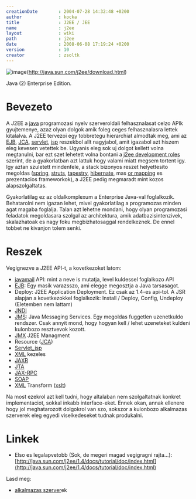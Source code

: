 ```yaml
---
creationDate        : 2004-07-28 14:32:48 +0200 
author              : kocka 
title               : J2EE / JEE 
name                : j2ee 
layout              : wiki 
path                : j2ee 
date                : 2008-06-08 17:19:24 +0200 
version             : 10 
creator             : zsoltk 
---
```

![image](http://hackers.forgeahead.hu/space/SnipSnap/config/j2ee_jdk_button_classic_red.gif)(http://java.sun.com/j2ee/download.html)

Java (2) Enterprise Edition.

# Bevezeto

A J2EE a [java](java.html) programozasi nyelv szerveroldali felhasznalasat celzo APIk gyujtemenye, azaz olyan dolgok amik foleg ceges felhasznalasra lettek kitalalva. A J2EE tervezoi egy tobbretegu hierarchiat almodtak meg, ami az [EJB](EJB.html), [JCA](JCA.html), [servlet](servlet.html), [jsp](JSP.html) reszekbol allt nagyjabol, amit igazabol azt hiszem eleg kevesen vetettek be. Ugyanis eleg sok uj dolgot kellett volna megtanulni, bar ezt szet lehetett volna bontani a [j2ee development roles](j2ee%20development%20roles.html) szerint, de a gyakorlatban azt lattuk hogy valami miatt megsem tortent igy. Igy aztan szuletett mindenfele, a stack bizonyos reszet helyettesito megoldas ([spring](spring.html), [struts](struts.html), [tapestry](tapestry.html), [hibernate](Hibernate.html), mas [or mapping](OR%20Mapping.html) es prezentacios frameworkok), a J2EE pedig megmaradt mint kozos alapszolgaltatas.

Gyakorlatilag ez az oldalkomplexum a Enterprise Java-val foglalkozik. Behatarolni nem igazan lehet, mivel gyakorlatilag a programozas minden agat magaba foglalja. Talan azt lehetne mondani, hogy olyan programozasi feladatok megoldasara szolgal az architektura, amik adatbazisintenzivek, skalazhatoak es nagy foku megbizhatosaggal rendelkeznek. De ennel tobbet ne kivanjon tolem senki.

# Reszek

Vegignezve a J2EE API-t, a kovetkezoket latom:

*   [javamail](Missing.html) API: mint a neve is mutatja, level kuldessel foglalkozo API
*   [EJB](EJB.html): Egy masik varazsszo, ami elegge megosztja a Java tarsasagot.
*   Deploy: J2EE Application Deployment. Ez csak az 1.4-es api-tol. A JSR alapjan a kovetkezokkel foglalkozik: Install / Deploy, Config, Undeploy (Eletemben nem lattam)
*   [JNDI](JNDI.html)
*   [JMS](JMS.html): Java Messaging Services. Egy megoldas fuggetlen uzenetkuldo rendszer. Csak annyit mond, hogy hogyan kell / lehet uzeneteket kuldeni kulonbozo resztvevok kozott.
*   [JMX](JMX.html) J2EE Managment
*   Resource ([JCA](JCA.html))
*   [Servlet_jsp](servlet_jsp.html)
*   [XML](XML.html) kezeles
*   [JAXR](JAXR.html)
*   [JTA](JTA.html)
*   [JAX-RPC](JAX-RPC.html)
*   [SOAP](SOAP.html)
*   [XML](XML.html) Transform ([xslt](XSLT.html))

Na most ezekrol azt kell tudni, hogy altalaban nem szolgaltatnak konkret implementaciot, sokkal inkabb interface-eket. Ennek okan, annak ellenere hogy jol meghatarozott dolgokrol van szo, sokszor a kulonbozo alkalmazas szerverek eleg egyedi viselkedeseket tudnak produkalni.

# Linkek

*   Elso es legalapvetobb (Sok, de megeri magad vegigragni rajta...): [http://java.sun.com/j2ee/1.4/docs/tutorial/doc/index.html](http://java.sun.com/j2ee/1.4/docs/tutorial/doc/index.html)

Lasd meg:

*   [alkalmazas szerver](Alkalmazas%20Szerver.html)ek


